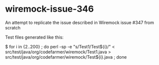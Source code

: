 # wiremock-issue-346
An attempt to replicate the issue described in Wiremock issue #347 from scratch

Test files generated like this:

$ for i in {2..200} ; do perl -sp -e "s/Test1/Test${i}/" < src/test/java/org/codefarmer/wiremock/Test1.java > src/test/java/org/codefarmer/wiremock/Test${i}.java ; done

